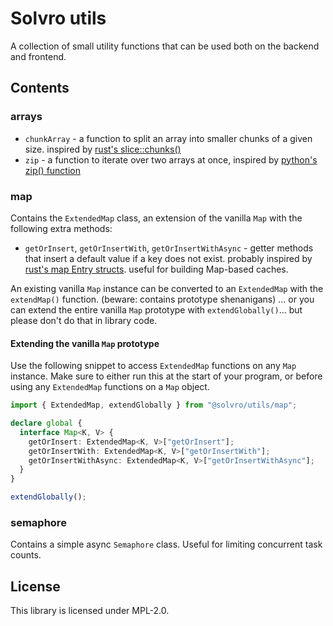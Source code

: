 # Solvro utils
A collection of small utility functions that can be used both on the backend and frontend.

## Contents
### arrays
- `chunkArray` - a function to split an array into smaller chunks of a given size. inspired by [rust's slice::chunks()](https://doc.rust-lang.org/std/primitive.slice.html#method.chunks)
- `zip` - a function to iterate over two arrays at once, inspired by [python's zip() function](https://docs.python.org/3/library/functions.html#zip)

### map
Contains the `ExtendedMap` class, an extension of the vanilla `Map` with the following extra methods:
- `getOrInsert`, `getOrInsertWith`, `getOrInsertWithAsync` - getter methods that insert a default value if a key does not exist. probably inspired by [rust's map Entry structs](https://doc.rust-lang.org/std/collections/hash_map/enum.Entry.html). useful for building Map-based caches.

An existing vanilla `Map` instance can be converted to an `ExtendedMap` with the `extendMap()` function. (beware: contains prototype shenanigans)
... or you can extend the entire vanilla `Map` prototype with `extendGlobally()`... but please don't do that in library code.

#### Extending the vanilla `Map` prototype
Use the following snippet to access `ExtendedMap` functions on any `Map` instance.
Make sure to either run this at the start of your program, or before using any `ExtendedMap` functions on a `Map` object.
```ts
import { ExtendedMap, extendGlobally } from "@solvro/utils/map";

declare global {
  interface Map<K, V> {
    getOrInsert: ExtendedMap<K, V>["getOrInsert"];
    getOrInsertWith: ExtendedMap<K, V>["getOrInsertWith"];
    getOrInsertWithAsync: ExtendedMap<K, V>["getOrInsertWithAsync"];
  }
}

extendGlobally();
```

### semaphore
Contains a simple async `Semaphore` class.
Useful for limiting concurrent task counts.

## License
This library is licensed under MPL-2.0.

